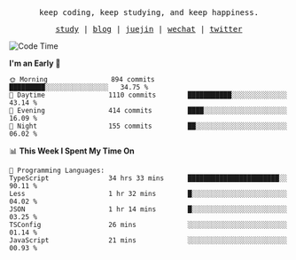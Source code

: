 <p align="center">
  <samp>
    <span>keep coding, keep studying, and keep happiness.</span>
  </samp>
</p>

<p align="center">
  <samp>
    <a href="https://github.com/ouduidui/fe-study">study</a> |
    <a href="https://deweyou.me">blog</a>  |
    <a href="https://juejin.cn/user/4309700183594366">juejin</a> |
    <a href="https://user-images.githubusercontent.com/54696834/165071004-6509e3f2-90c3-448c-9d92-3da42b0c2021.jpeg">wechat</a> |
    <a href="https://twitter.com/ouduidui">twitter</a>
  </samp>
</p>

<!--START_SECTION:waka-->
![Code Time](http://img.shields.io/badge/Code%20Time-2%2C935%20hrs%2024%20mins-blue)

**I'm an Early 🐤** 

```text
🌞 Morning                894 commits         █████████░░░░░░░░░░░░░░░░   34.75 % 
🌆 Daytime                1110 commits        ███████████░░░░░░░░░░░░░░   43.14 % 
🌃 Evening                414 commits         ████░░░░░░░░░░░░░░░░░░░░░   16.09 % 
🌙 Night                  155 commits         ██░░░░░░░░░░░░░░░░░░░░░░░   06.02 % 
```


📊 **This Week I Spent My Time On** 

```text
💬 Programming Languages: 
TypeScript               34 hrs 33 mins      ███████████████████████░░   90.11 % 
Less                     1 hr 32 mins        █░░░░░░░░░░░░░░░░░░░░░░░░   04.02 % 
JSON                     1 hr 14 mins        █░░░░░░░░░░░░░░░░░░░░░░░░   03.25 % 
TSConfig                 26 mins             ░░░░░░░░░░░░░░░░░░░░░░░░░   01.14 % 
JavaScript               21 mins             ░░░░░░░░░░░░░░░░░░░░░░░░░   00.93 % 
```


<!--END_SECTION:waka-->
